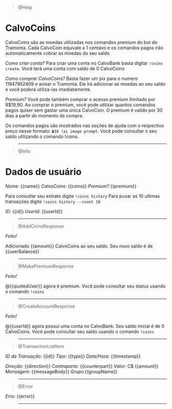 > @Help

# CalvoCoins

CalvoCoins são as moedas utilizadas nos comandos premium do bot do Tramonta. Cada CalvoCoin equivale a 1 centavo e os comandos pagos irão automaticamente cobrar as moedas do seu saldo

_*Como criar conta?*_
Para criar uma conta no CalvoBank basta digitar `!coins create`. Você terá uma conta com saldo de 0 CalvoCoins

_*Como comprar CalvoCoins?*_
Basta fazer um pix para o numero 11947952409 e avisar o Tramonta. Ele irá adicionar as moedas ao seu saldo e você poderá utiliza-las imediatamente.
<br>

_*Premium?*_
Você pode também comprar o acesso premium ilimitado por R$19,90. Ao comprar o premium, você pode utilizar quantos comandos pagos quiser sem gastar uma única CalvoCoin. O premium é valido por 30 dias a partir do momento da compra.
<br>

Os comandos pagos são mostrados nas seções de ajuda com o respectivo preço nesse formato: `💲10 !ai image prompt`. Você pode consultar o seu saldo utilizando o comando !coins.

> ---

> @Info

# Dados de usuário

_*Nome*_: {{name}}
_*CalvoCoins*_: {{coins}}
_*Premium?*_ {{premium}}
<br>

Para consultar seu extrato digite `!coins history`
Para puxar as 10 ultimas transações digite `!coins history --count 10`
<br>

_*ID*_: {{id}}
_*UserId*_: {{userId}}

> ---

> @AddCoinsResponse

_*Feito!*_
<br>

Adicionado {{amount}} CalvoCoins ao seu saldo. Seu novo saldo é de {{userBalance}}

> ---

> @MakePremiumResponse

_*Feito!*_
<br>

@{{quotedUser}} agora é premium. Você pode consultar seu status usando o comando `!coins`

> ---

> @CreateAccountResponse

_*Feito!*_
<br>

@{{userId}} agora possui uma conta no CalvoBank. Seu saldo inicial é de 0 CalvoCoins. Você pode consultar seu saldo usando o comando `!coins`

> ---

> @TransactionListItem

_*ID da Transação*_: {{id}}
_*Tipo*_: {{type}}
_*Data/Hora*_: {{timestamp}}
<br>

_*Direção*_: {{direction}}
_*Contraparte*_: {{counterpart}}
_*Valor*_: C$ {{amount}}
_*Mensagem*_: {{messageBody}}
_*Grupo*_:{{groupName}}

> ---

> @Error

_*Erro*_: {{error}}

> ---

